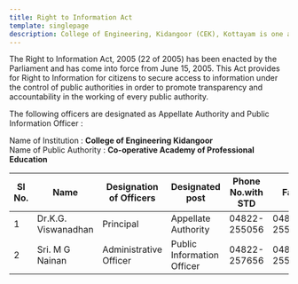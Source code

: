 ```yaml
---
title: Right to Information Act
template: singlepage
description: College of Engineering, Kidangoor (CEK), Kottayam is one among the premier institutions in the state. The college is governed by the Co-operative Academy of Professional Education established by the Government of Kerala. The admissions are based on the rank obtained by the students in the State Entrance examinations and functioning of the college is according to the rules and regulations formulated by the Government of Kerala.
---
```


The Right to Information Act, 2005 (22 of 2005) has been enacted by the Parliament and has come into force from June 15, 2005. This Act provides for Right to Information for citizens to secure access to information under the control of public authorities in order to promote transparency and accountability in the working of every public authority.

The following officers are designated as Appellate Authority and Public Information Officer :

Name of Institution :   **College of Engineering Kidangoor** <br>
Name of Public Authority :  **Co-operative Academy of Professional Education**

| Sl No. | Name | Designation of Officers | Designated post | Phone No.with STD | Fax | Email |
|--------|---------------------|-------------------------|----------------------------|-------------------|--------------|-------------------|
| 1 | Dr.K.G. Viswanadhan | Principal | Appellate Authority | 04822-255056 | 04822-255056 | cekcape@gmail.com |
| 2 | Sri. M G Nainan | Administrative Officer | Public Information Officer | 04822-257656 | 04822-255056 | cekcape@gmail.com |
